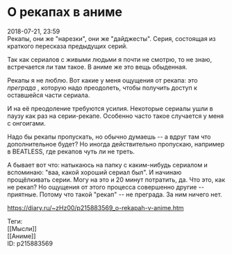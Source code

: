О рекапах в аниме
==================

   
 2018-07-21, 23:59   
  Рекапы, они же "нарезки", они же "дайджесты". Серия, состоящая из краткого пересказа предыдущих серий.   
   
 Так как сериалов с живыми людьми я почти не смотрю, то не знаю, встречается ли там такое. В аниме же это вещь обыденная.   
   
 Рекапы я не люблю. Вот какие у меня ощущения от рекапа: это  *преграда*  , которую надо преодолеть, чтобы получить доступ к оставшейся части сериала.   
   
 И на её преодоление требуются усилия. Некоторые сериалы ушли в паузу как раз на серии-рекапе. Особенно часто такое случается у меня с онгоигами.   
   
 Надо бы рекапы пропускать, но обычно думаешь -- а вдруг там что дополнительное будет? Но иногда действительно пропускаю, например в BEATLESS, где рекапов чуть ли не треть.   
   
 А бывает вот что: натыкаюсь на папку с каким-нибудь сериалом и вспоминаю: "ваа, какой хороший сериал был". И начинаю прощёлкивать серии. Могу на это и 20 минут потратить, да. Что это, как не рекап? Но ощущения от этого процесса совершенно другие -- приятные. Потому что такой "рекап" -- не преграда. За ним ничего нет.   
    
 <https://diary.ru/~zHz00/p215883569_o-rekapah-v-anime.htm>   
   
 Теги:   
 [[Мысли]]   
 [[Аниме]]   
 ID: p215883569